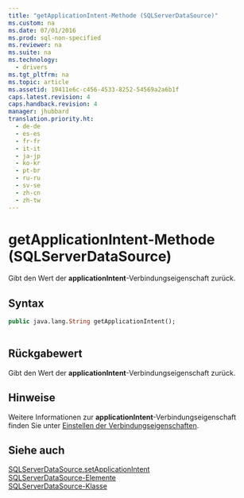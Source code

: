```yaml
---
title: "getApplicationIntent-Methode (SQLServerDataSource)"
ms.custom: na
ms.date: 07/01/2016
ms.prod: sql-non-specified
ms.reviewer: na
ms.suite: na
ms.technology: 
  - drivers
ms.tgt_pltfrm: na
ms.topic: article
ms.assetid: 19411e6c-c456-4533-8252-54569a2a6b1f
caps.latest.revision: 4
caps.handback.revision: 4
manager: jhubbard
translation.priority.ht: 
  - de-de
  - es-es
  - fr-fr
  - it-it
  - ja-jp
  - ko-kr
  - pt-br
  - ru-ru
  - sv-se
  - zh-cn
  - zh-tw
---
```

# getApplicationIntent-Methode (SQLServerDataSource)
  Gibt den Wert der **applicationIntent**\-Verbindungseigenschaft zurück.  
  
## Syntax  
  
```vb  
public java.lang.String getApplicationIntent();  
  
```  
  
## Rückgabewert  
 Gibt den Wert der **applicationIntent**\-Verbindungseigenschaft zurück.  
  
## Hinweise  
 Weitere Informationen zur **applicationIntent**\-Verbindungseigenschaft finden Sie unter [Einstellen der Verbindungseigenschaften](../content/Setting-the-Connection-Properties.md).  
  
## Siehe auch  
 [SQLServerDataSource.setApplicationIntent](../content/setApplicationIntent-Method--SQLServerDataSource-.md)   
 [SQLServerDataSource-Elemente](../content/SQLServerDataSource-Members.md)   
 [SQLServerDataSource-Klasse](../content/SQLServerDataSource-Class.md)  
  
  